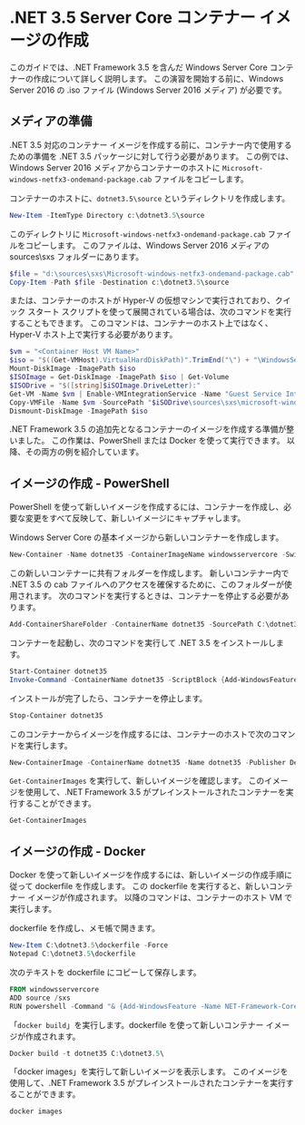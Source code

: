 # .NET 3.5 Server Core コンテナー イメージの作成

このガイドでは、.NET Framework 3.5 を含んだ Windows Server Core コンテナーの作成について詳しく説明します。 この演習を開始する前に、Windows Server 2016 の .iso ファイル (Windows Server 2016 メディア) が必要です。

## メディアの準備

.NET 3.5 対応のコンテナー イメージを作成する前に、コンテナー内で使用するための準備を .NET 3.5 パッケージに対して行う必要があります。 この例では、Windows Server 2016 メディアからコンテナーのホストに `Microsoft-windows-netfx3-ondemand-package.cab` ファイルをコピーします。

コンテナーのホストに、`dotnet3.5\source` というディレクトリを作成します。

```powershell
New-Item -ItemType Directory c:\dotnet3.5\source
```

このディレクトリに `Microsoft-windows-netfx3-ondemand-package.cab` ファイルをコピーします。 このファイルは、Windows Server 2016 メディアの sources\sxs フォルダーにあります。

```powershell
$file = "d:\sources\sxs\Microsoft-windows-netfx3-ondemand-package.cab"
Copy-Item -Path $file -Destination c:\dotnet3.5\source
```

または、コンテナーのホストが Hyper-V の仮想マシンで実行されており、クイック スタート スクリプトを使って展開されている場合は、次のコマンドを実行することもできます。 このコマンドは、コンテナーのホスト上ではなく、Hyper-V ホスト上で実行する必要があります。

```powershell
$vm = "<Container Host VM Name>"
$iso = "$((Get-VMHost).VirtualHardDiskPath)".TrimEnd("\") + "\WindowsServerTP4.iso"
Mount-DiskImage -ImagePath $iso
$ISOImage = Get-DiskImage -ImagePath $iso | Get-Volume
$ISODrive = "$([string]$iSOImage.DriveLetter):"
Get-VM -Name $vm | Enable-VMIntegrationService -Name "Guest Service Interface"
Copy-VMFile -Name $vm -SourcePath "$iSODrive\sources\sxs\microsoft-windows-netfx3-ondemand-package.cab" -DestinationPath "c:\dotnet3.5\source\microsoft-windows-netfx3-ondemand-package.cab" -FileSource Host -CreateFullPath
Dismount-DiskImage -ImagePath $iso
```

.NET Framework 3.5 の追加先となるコンテナーのイメージを作成する準備が整いました。 この作業は、PowerShell または Docker を使って実行できます。 以降、その両方の例を紹介しています。

## イメージの作成 - PowerShell

PowerShell を使って新しいイメージを作成するには、コンテナーを作成し、必要な変更をすべて反映して、新しいイメージにキャプチャします。

Windows Server Core の基本イメージから新しいコンテナーを作成します。

```powershell
New-Container -Name dotnet35 -ContainerImageName windowsservercore -SwitchName “Virtual Switch”
```

この新しいコンテナーに共有フォルダーを作成します。 新しいコンテナー内で .NET 3.5 の cab ファイルへのアクセスを確保するために、このフォルダーが使用されます。 次のコマンドを実行するときは、コンテナーを停止する必要があります。

```powershell
Add-ContainerShareFolder -ContainerName dotnet35 -SourcePath C:\dotnet3.5\source -DestinationPath c:\sxs
```

コンテナーを起動し、次のコマンドを実行して .NET 3.5 をインストールします。

```powershell
Start-Container dotnet35
Invoke-Command -ContainerName dotnet35 -ScriptBlock {Add-WindowsFeature -Name NET-Framework-Core -Source c:\sxs} -RunAsAdministrator
```

インストールが完了したら、コンテナーを停止します。

```powershell
Stop-Container dotnet35
```

このコンテナーからイメージを作成するには、コンテナーのホストで次のコマンドを実行します。

```powershell
New-ContainerImage -ContainerName dotnet35 -Name dotnet35 -Publisher Demo -Version 1.0
```

`Get-ContainerImages` を実行して、新しいイメージを確認します。 このイメージを使用して、.NET Framework 3.5 がプレインストールされたコンテナーを実行することができます。

```powershell
Get-ContainerImages
```

## イメージの作成 - Docker

Docker を使って新しいイメージを作成するには、新しいイメージの作成手順に従って dockerfile を作成します。 この dockerfile を実行すると、新しいコンテナー イメージが作成されます。 以降のコマンドは、コンテナーのホスト VM で実行します。

dockerfile を作成し、メモ帳で開きます。

```powershell
New-Item C:\dotnet3.5\dockerfile -Force
Notepad C:\dotnet3.5\dockerfile
```

次のテキストを dockerfile にコピーして保存します。

```powershell
FROM windowsservercore
ADD source /sxs
RUN powershell -Command "& {Add-WindowsFeature -Name NET-Framework-Core -Source c:\sxs}"
```

「`docker build`」を実行します。dockerfile を使って新しいコンテナー イメージが作成されます。

```powershell
Docker build -t dotnet35 C:\dotnet3.5\
```

「docker images」を実行して新しいイメージを表示します。 このイメージを使用して、.NET Framework 3.5 がプレインストールされたコンテナーを実行することができます。

```powershell
docker images
```




